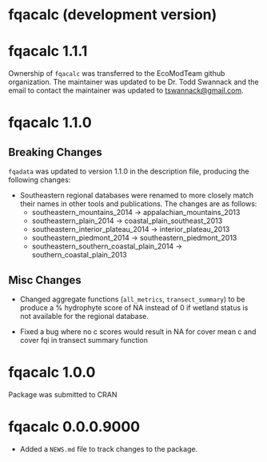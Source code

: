 # fqacalc (development version)

# fqacalc 1.1.1

Ownership of `fqacalc` was transferred to the EcoModTeam github organization. The maintainer was updated to be Dr. Todd Swannack and the email to contact the maintainer was updated to tswannack@gmail.com.

# fqacalc 1.1.0

## Breaking Changes

`fqadata` was updated to version 1.1.0 in the description file, producing the following changes: 

-   Southeastern regional databases were renamed to more closely match their names in other tools and publications. The changes are as follows:
    -   southeastern_mountains_2014 -\> appalachian_mountains_2013
    -   southeastern_plain_2014 -\> coastal_plain_southeast_2013
    -   southeastern_interior_plateau_2014 -\> interior_plateau_2013
    -   southeastern_piedmont_2014 -\> southeastern_piedmont_2013
    -   southeastern_southern_coastal_plain_2014 -\> southern_coastal_plain_2013

## Misc Changes

- Changed aggregate functions (`all_metrics`, `transect_summary`) to be produce a % hydrophyte score of NA instead of 0 if wetland status is not available for the regional database.

- Fixed a bug where no c scores would result in NA for cover mean c and cover fqi in transect summary function

# fqacalc 1.0.0

Package was submitted to CRAN

# fqacalc 0.0.0.9000

* Added a `NEWS.md` file to track changes to the package.
